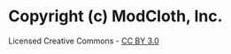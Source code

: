 # Copyright (c) ModCloth, Inc.

Licensed Creative Commons - [CC BY 3.0](http://creativecommons.org/licenses/by/3.0/)
